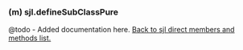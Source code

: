 ### (m) sjl.defineSubClassPure
@todo - Added documentation here.
[Back to sjl direct members and methods list.](#sjl-direct-members-and-methods)
